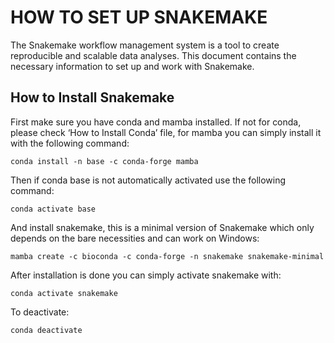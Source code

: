 # HOW TO SET UP SNAKEMAKE

The Snakemake workflow management system is a tool to create reproducible and scalable data analyses. This document contains the necessary information to set up and work with Snakemake. 

## How to Install Snakemake

First make sure you have conda and mamba installed. If not for conda, please check ‘How to Install Conda’ file, for mamba you can simply install it with the following command:

```
conda install -n base -c conda-forge mamba
```

Then if conda base is not automatically activated use the following command:

```
conda activate base
```

And install snakemake, this is a minimal version of Snakemake which only depends on the bare necessities and can work on Windows: 

```
mamba create -c bioconda -c conda-forge -n snakemake snakemake-minimal
```

After installation is done you can simply activate snakemake with:

```
conda activate snakemake
```

To deactivate:

```
conda deactivate
```